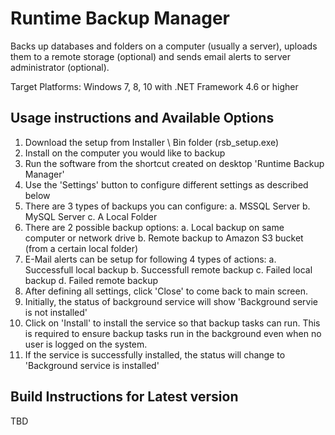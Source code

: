 # Runtime Backup Manager
Backs up databases and folders on a computer (usually a server), uploads them to a remote storage (optional) and sends email alerts to server administrator (optional).

Target Platforms: Windows 7, 8, 10 with .NET Framework 4.6 or higher

## Usage instructions and Available Options
01. Download the setup from Installer \ Bin folder (rsb_setup.exe)
02. Install on the computer you would like to backup
03. Run the software from the shortcut created on desktop 'Runtime Backup Manager'
04. Use the 'Settings' button to configure different settings as described below
05. There are 3 types of backups you can configure:
   a. MSSQL Server
   b. MySQL Server
   c. A Local Folder
06. There are 2 possible backup options:
   a. Local backup on same computer or network drive
   b. Remote backup to Amazon S3 bucket (from a certain local folder)
07. E-Mail alerts can be setup for following 4 types of actions:
   a. Successfull local backup
   b. Successfull remote backup
   c. Failed local backup
   d. Failed remote backup
08. After defining all settings, click 'Close' to come back to main screen.
09. Initially, the status of background service will show 'Background servie is not installed'
10. Click on 'Install' to install the service so that backup tasks can run. This is required to ensure backup tasks run in the background even when no user is logged on the system.
11. If the service is successfully installed, the status will change to 'Background service is installed'

## Build Instructions for Latest version

TBD
